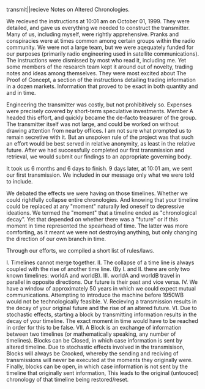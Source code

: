 transmit||recieve
Notes on Altered Chronologies.


We recieved the instructions at 10:01 am on October 01, 1999. They were detailed, and gave us everything we needed to construct the transmitter. Many of us, including myself, were rightly apprehensive. Pranks and conspiracies were at times common among certain groups within the radio community. We were not a large team, but we were aqequately funded for our purposes (primarily radio engineering used in satellite communications). The instructions were dismissed by most who read it, including me. Yet some members of the research team kept it around out of novelty, trading notes and ideas among themselves. They were most excited about The Proof of Concept, a section of the instructions detailing trading information in a dozen markets. Information that proved to be exact in both quantity and and in time.


Engineering the transmitter was costly, but not prohibitively so. Expenses were precisely covered by short-term speculative investments. Member A headed this effort, and quickly became the de-facto treasurer of the group. The transmitter itself was not large, and could be worked on without drawing attention from nearby offices. I am not sure what prompted us to remain secretive with it. But an unspoken rule of the project was that such an effort would be best served in relative anonymity, as least in the relative future. After we had successfully completed our first transmission and retrieval, we would submit our findings to an appropriate governing body.


It took us 6 months and 6 days to finish. 9 days later, at 10:01 am, we sent our first transmission. We included in our message only what we were told to include.

We debated the effects we were having on those timelines. Whether we could rightfully collapse entire chronologies. And knowing that your timeline could be replaced at any "moment" naturally led oneself to depressive ideations. We termed the "moment" that a timeline ended as "chronological decay". Yet that depended on whether there was a "future" or if this moment in time represented the spearhead of time. The latter was more comforting, as it meant we were not destroying anything, but only changing the direction of our own branch in time.

Through our efforts, we compiled a short list of rules/laws.

I. Timelines cannot merge together.
II. The collapse of a time line is always coupled with the rise of another time line. (By I. and II. there are only two known timelines: worldA and worldB).
III. worldA and worldB travel in parallel in opposite directions. Our future is their past and vice versa.
IV. We have a window of approximately 50 years in which we could expect mutual communications. Attempting to introduce the machine before 1950WB would not be technologically feasible.
V. Recieving a transmission results in the decay of your original future and the rise of an altered future.
VI. Due to stochastic effects, starting a block by transmitting information results in the decay of your timeline. The exact moment in time would have to be reached in order for this to be false.
VII. A Block is an exchange of information between two timelines (or mathematically speaking, any number of timelines). Blocks can be Closed, in which case information is sent by altered timeline. Due to stochastic effects involved in the transmisison, Blocks will always be Crooked, whereby the sending and reciving of transmissions will never be executed at the moments they originally were. Finally, blocks can be open, in which case information is not sent by the timeline that originally sent information, This leads to the original (untouced) chronology of that timeline being restored/reset.
```
